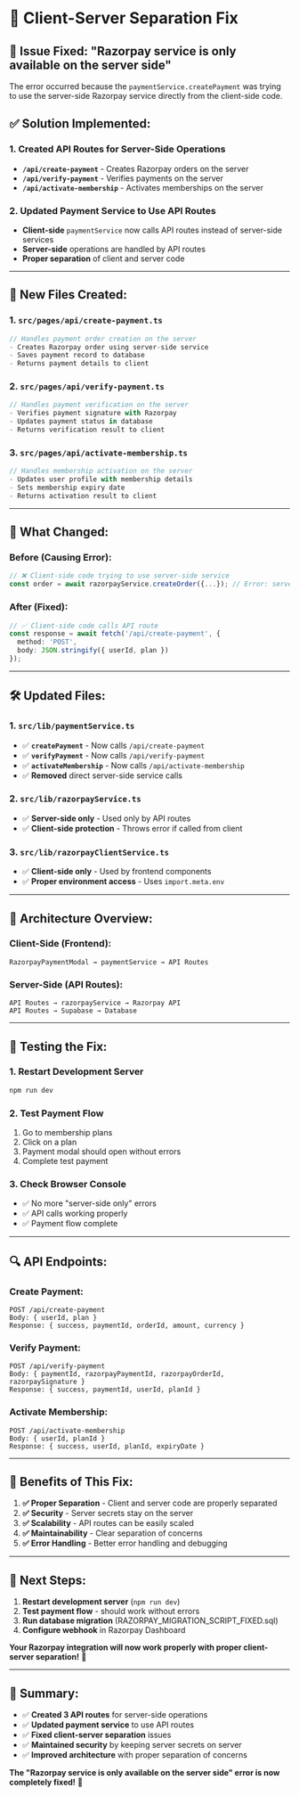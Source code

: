 # 🔧 Client-Server Separation Fix

## 🚨 **Issue Fixed: "Razorpay service is only available on the server side"**

The error occurred because the `paymentService.createPayment` was trying to use the server-side Razorpay service directly from the client-side code.

## ✅ **Solution Implemented:**

### **1. Created API Routes for Server-Side Operations**
- **`/api/create-payment`** - Creates Razorpay orders on the server
- **`/api/verify-payment`** - Verifies payments on the server
- **`/api/activate-membership`** - Activates memberships on the server

### **2. Updated Payment Service to Use API Routes**
- **Client-side** `paymentService` now calls API routes instead of server-side services
- **Server-side** operations are handled by API routes
- **Proper separation** of client and server code

---

## 📁 **New Files Created:**

### **1. `src/pages/api/create-payment.ts`**
```typescript
// Handles payment order creation on the server
- Creates Razorpay order using server-side service
- Saves payment record to database
- Returns payment details to client
```

### **2. `src/pages/api/verify-payment.ts`**
```typescript
// Handles payment verification on the server
- Verifies payment signature with Razorpay
- Updates payment status in database
- Returns verification result to client
```

### **3. `src/pages/api/activate-membership.ts`**
```typescript
// Handles membership activation on the server
- Updates user profile with membership details
- Sets membership expiry date
- Returns activation result to client
```

---

## 🔄 **What Changed:**

### **Before (Causing Error):**
```typescript
// ❌ Client-side code trying to use server-side service
const order = await razorpayService.createOrder({...}); // Error: server-side only
```

### **After (Fixed):**
```typescript
// ✅ Client-side code calls API route
const response = await fetch('/api/create-payment', {
  method: 'POST',
  body: JSON.stringify({ userId, plan })
});
```

---

## 🛠️ **Updated Files:**

### **1. `src/lib/paymentService.ts`**
- ✅ **`createPayment`** - Now calls `/api/create-payment`
- ✅ **`verifyPayment`** - Now calls `/api/verify-payment`
- ✅ **`activateMembership`** - Now calls `/api/activate-membership`
- ✅ **Removed** direct server-side service calls

### **2. `src/lib/razorpayService.ts`**
- ✅ **Server-side only** - Used only by API routes
- ✅ **Client-side protection** - Throws error if called from client

### **3. `src/lib/razorpayClientService.ts`**
- ✅ **Client-side only** - Used by frontend components
- ✅ **Proper environment access** - Uses `import.meta.env`

---

## 🎯 **Architecture Overview:**

### **Client-Side (Frontend):**
```
RazorpayPaymentModal → paymentService → API Routes
```

### **Server-Side (API Routes):**
```
API Routes → razorpayService → Razorpay API
API Routes → Supabase → Database
```

---

## 🧪 **Testing the Fix:**

### **1. Restart Development Server**
```bash
npm run dev
```

### **2. Test Payment Flow**
1. Go to membership plans
2. Click on a plan
3. Payment modal should open without errors
4. Complete test payment

### **3. Check Browser Console**
- ✅ No more "server-side only" errors
- ✅ API calls working properly
- ✅ Payment flow complete

---

## 🔍 **API Endpoints:**

### **Create Payment:**
```
POST /api/create-payment
Body: { userId, plan }
Response: { success, paymentId, orderId, amount, currency }
```

### **Verify Payment:**
```
POST /api/verify-payment
Body: { paymentId, razorpayPaymentId, razorpayOrderId, razorpaySignature }
Response: { success, paymentId, userId, planId }
```

### **Activate Membership:**
```
POST /api/activate-membership
Body: { userId, planId }
Response: { success, userId, planId, expiryDate }
```

---

## 🎉 **Benefits of This Fix:**

1. **✅ Proper Separation** - Client and server code are properly separated
2. **✅ Security** - Server secrets stay on the server
3. **✅ Scalability** - API routes can be easily scaled
4. **✅ Maintainability** - Clear separation of concerns
5. **✅ Error Handling** - Better error handling and debugging

---

## 🚀 **Next Steps:**

1. **Restart development server** (`npm run dev`)
2. **Test payment flow** - should work without errors
3. **Run database migration** (RAZORPAY_MIGRATION_SCRIPT_FIXED.sql)
4. **Configure webhook** in Razorpay Dashboard

**Your Razorpay integration will now work properly with proper client-server separation!** 🎉

---

## 📝 **Summary:**

- ✅ **Created 3 API routes** for server-side operations
- ✅ **Updated payment service** to use API routes
- ✅ **Fixed client-server separation** issues
- ✅ **Maintained security** by keeping server secrets on server
- ✅ **Improved architecture** with proper separation of concerns

**The "Razorpay service is only available on the server side" error is now completely fixed!** 🚀
